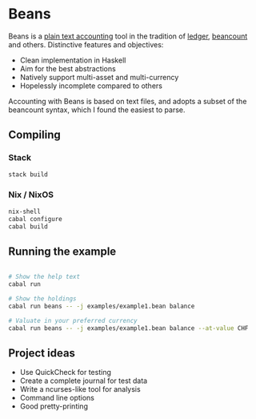 # Beans

Beans is a [plain text accounting](http://plaintextaccounting.org/) tool in the tradition of [ledger](https://ledger-cli.org), [beancount](https://furius.ca/beancount) and others. Distinctive features and objectives:

* Clean implementation in Haskell
* Aim for the best abstractions
* Natively support multi-asset and multi-currency 
* Hopelessly incomplete compared to others

Accounting with Beans is based on text files, and adopts a subset of the beancount syntax, which I found the easiest to parse.

## Compiling

### Stack

```bash
stack build
```

### Nix / NixOS

```bash
nix-shell
cabal configure
cabal build
```

## Running the example

```bash

# Show the help text
cabal run

# Show the holdings
cabal run beans -- -j examples/example1.bean balance 

# Valuate in your preferred currency
cabal run beans -- -j examples/example1.bean balance --at-value CHF 

```

## Project ideas

* Use QuickCheck for testing
* Create a complete journal for test data
* Write a ncurses-like tool for analysis
* Command line options
* Good pretty-printing 
